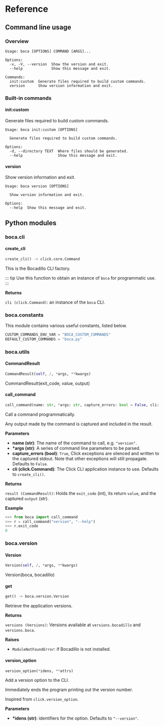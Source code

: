 # Reference

## Command line usage

### Overview

```
Usage: boca [OPTIONS] COMMAND [ARGS]...

Options:
  -v, -V, --version  Show the version and exit.
  --help             Show this message and exit.

Commands:
  init:custom  Generate files required to build custom commands.
  version      Show version information and exit.
```

### Built-in commands

#### init:custom

Generate files required to build custom commands.
```
Usage: boca init:custom [OPTIONS]

  Generate files required to build custom commands.

Options:
  -d, --directory TEXT  Where files should be generated.
  --help                Show this message and exit.
```

#### version

Show version information and exit.
```
Usage: boca version [OPTIONS]

  Show version information and exit.

Options:
  --help  Show this message and exit.
```

## Python modules

###  boca.cli



####  create_cli


```python
create_cli() -> click.core.Command
```
This is the Bocadillo CLI factory.

::: tip
Use this function to obtain an instance of `boca` for programmatic use.
:::

__Returns__

`cli (click.Command)`: an instance of the `boca` CLI.

###  boca.constants


This module contains various useful constants, listed below.
```python
CUSTOM_COMMANDS_ENV_VAR = "BOCA_CUSTOM_COMMANDS"
DEFAULT_CUSTOM_COMMANDS = "boca.py"
```
###  boca.utils



####  CommandResult


```python
CommandResult(self, /, *args, **kwargs)
```
CommandResult(exit_code, value, output)
####  call_command


```python
call_command(name: str, *args: str, capture_errors: bool = False, cli: click.core.Command = None) -> boca.utils.CommandResult
```
Call a command programmatically.

Any output made by the command is captured and included in the result.

__Parameters__

- __name (str)__:
    The name of the command to call, e.g. `"version"`.
- __*args (str)__:
    A series of command line parameters to be parsed.
- __capture_errors (bool)__:
    `True`, Click exceptions are silenced and written to the captured stdout. Note that other exceptions will still propagate. Defaults to `False`.
- __cli (click.Command)__:
    The Click CLI application instance to use. Defaults to `create_cli()`.

__Returns__

`result (CommandResult)`:
    Holds the `exit_code` (int), its return `value`,
    and the captured `output` (str).

__Example__


```python
>>> from boca import call_command
>>> r = call_command("version", "--help")
>>> r.exit_code
0
```

###  boca.version



####  Version


```python
Version(self, /, *args, **kwargs)
```
Version(boca, bocadillo)
####  get


```python
get() -> boca.version.Version
```
Retrieve the application versions.

__Returns__

`versions (Versions)`:
    Versions available at `versions.bocadillo` and `versions.boca`.

__Raises__

- `ModuleNotFoundError`: if Bocadillo is not installed.

####  version_option


```python
version_option(*idens, **attrs)
```
Add a version option to the CLI.

Immediately ends the program printing out the version number.

Inspired from `click.version_option`.

__Parameters__

- __*idens (str)__: identifiers for the option. Defaults to `"--version"`.

